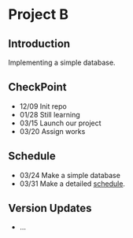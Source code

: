 # Project B

## Introduction
Implementing a simple database.

## CheckPoint
- 12/09 Init repo
- 01/28 Still learning
- 03/15 Launch our project
- 03/20 Assign works

## Schedule
- 03/24 Make a simple database
- 03/31 Make a detailed [schedule](https://github.com/SYSU-MSC-Studio/Project-B/blob/master/Schedule.md).

## Version Updates
- ...
